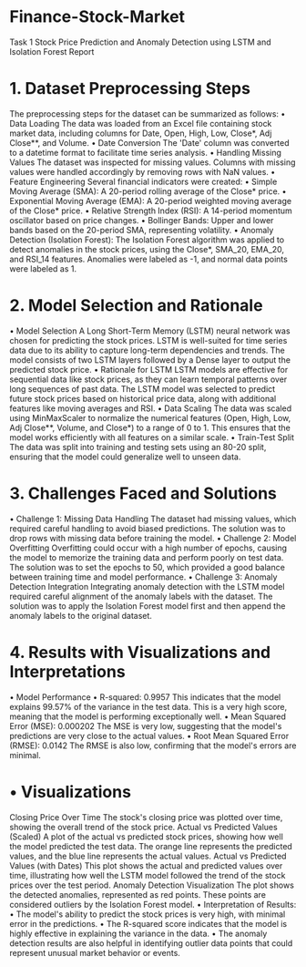 # Finance-Stock-Market

Task 1 Stock Price Prediction and Anomaly Detection using LSTM and Isolation Forest Report 

# 1.	Dataset Preprocessing Steps

The preprocessing steps for the dataset can be summarized as follows:
•	Data Loading
The data was loaded from an Excel file containing stock market data, including columns for Date, Open, High, Low, Close*, Adj Close**, and Volume.
•	Date Conversion
The 'Date' column was converted to a datetime format to facilitate time series analysis.
•	Handling Missing Values
The dataset was inspected for missing values. Columns with missing values were handled accordingly by removing rows with NaN values.
•	Feature Engineering
Several financial indicators were created:
•	Simple Moving Average (SMA): A 20-period rolling average of the Close* price.
•	Exponential Moving Average (EMA): A 20-period weighted moving average of the Close* price.
•	Relative Strength Index (RSI): A 14-period momentum oscillator based on price changes.
•	Bollinger Bands: Upper and lower bands based on the 20-period SMA, representing volatility.
•	Anomaly Detection (Isolation Forest):
The Isolation Forest algorithm was applied to detect anomalies in the stock prices, using the Close*, SMA_20, EMA_20, and RSI_14 features. Anomalies were labeled as -1, and normal data points were labeled as 1.

# 2. Model Selection and Rationale

•	Model Selection
A Long Short-Term Memory (LSTM) neural network was chosen for predicting the stock prices. LSTM is well-suited for time series data due to its ability to capture long-term dependencies and trends. The model consists of two LSTM layers followed by a Dense layer to output the predicted stock price.
•	Rationale for LSTM
LSTM models are effective for sequential data like stock prices, as they can learn temporal patterns over long sequences of past data. The LSTM model was selected to predict future stock prices based on historical price data, along with additional features like moving averages and RSI.
•	Data Scaling
The data was scaled using MinMaxScaler to normalize the numerical features (Open, High, Low, Adj Close**, Volume, and Close*) to a range of 0 to 1. This ensures that the model works efficiently with all features on a similar scale.
•	Train-Test Split
The data was split into training and testing sets using an 80-20 split, ensuring that the model could generalize well to unseen data.

# 3. Challenges Faced and Solutions

•	Challenge 1: Missing Data Handling
The dataset had missing values, which required careful handling to avoid biased predictions. The solution was to drop rows with missing data before training the model.
•	Challenge 2: Model Overfitting
Overfitting could occur with a high number of epochs, causing the model to memorize the training data and perform poorly on test data. The solution was to set the epochs to 50, which provided a good balance between training time and model performance.
•	Challenge 3: Anomaly Detection Integration
Integrating anomaly detection with the LSTM model required careful alignment of the anomaly labels with the dataset. The solution was to apply the Isolation Forest model first and then append the anomaly labels to the original dataset.

# 4. Results with Visualizations and Interpretations

•	Model Performance
•	R-squared: 0.9957
This indicates that the model explains 99.57% of the variance in the test data. This is a very high score, meaning that the model is performing exceptionally well.
•	Mean Squared Error (MSE): 0.000202
The MSE is very low, suggesting that the model's predictions are very close to the actual values.
•	Root Mean Squared Error (RMSE): 0.0142
The RMSE is also low, confirming that the model's errors are minimal.



# •	Visualizations

Closing Price Over Time
The stock's closing price was plotted over time, showing the overall trend of the stock price.
Actual vs Predicted Values (Scaled)
A plot of the actual vs predicted stock prices, showing how well the model predicted the test data. The orange line represents the predicted values, and the blue line represents the actual values.
Actual vs Predicted Values (with Dates)
This plot shows the actual and predicted values over time, illustrating how well the LSTM model followed the trend of the stock prices over the test period.
Anomaly Detection Visualization
The plot shows the detected anomalies, represented as red points. These points are considered outliers by the Isolation Forest model.
•	Interpretation of Results:
•	The model's ability to predict the stock prices is very high, with minimal error in the predictions.
•	The R-squared score indicates that the model is highly effective in explaining the variance in the data.
•	The anomaly detection results are also helpful in identifying outlier data points that could represent unusual market behavior or events.
